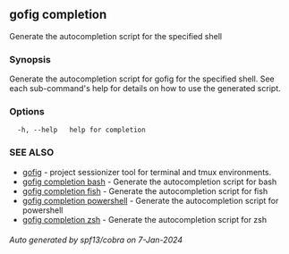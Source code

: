 ## gofig completion

Generate the autocompletion script for the specified shell

### Synopsis

Generate the autocompletion script for gofig for the specified shell.
See each sub-command's help for details on how to use the generated script.


### Options

```
  -h, --help   help for completion
```

### SEE ALSO

* [gofig](gofig.md)	 - project sessionizer tool for terminal and tmux environments.
* [gofig completion bash](gofig_completion_bash.md)	 - Generate the autocompletion script for bash
* [gofig completion fish](gofig_completion_fish.md)	 - Generate the autocompletion script for fish
* [gofig completion powershell](gofig_completion_powershell.md)	 - Generate the autocompletion script for powershell
* [gofig completion zsh](gofig_completion_zsh.md)	 - Generate the autocompletion script for zsh

###### Auto generated by spf13/cobra on 7-Jan-2024
